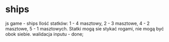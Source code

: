 # ships
js game - ships
Ilość statków: 1 - 4 masztowy, 2 - 3 masztowe, 4 - 2 masztowe, 5 - 1 masztowych.
Statki mogą sie stykać rogami, nie mogą być obok siebie.
walidacja inputu - done;
